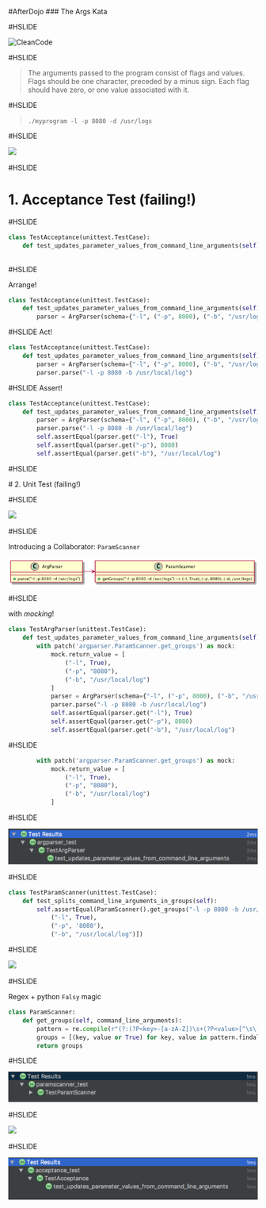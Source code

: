 #AfterDojo
### The Args Kata
 
#HSLIDE

![CleanCode](http://i.gr-assets.com/images/S/compressed.photo.goodreads.com/books/1436202607i/3735293._UY630_SR1200,630_.jpg)

#HSLIDE

> The arguments passed to the program consist of flags and values. Flags should be one character, preceded by a minus sign. Each flag should have zero, or one value associated with it.

#HSLIDE

> `./myprogram -l -p 8080 -d /usr/logs`


#HSLIDE

![](http://www.weteachwelearn.org/wp-content/uploads/2016/05/Discussion.jpg)

#HSLIDE

# 1. Acceptance Test (failing!)

#HSLIDE

```python
class TestAcceptance(unittest.TestCase):
    def test_updates_parameter_values_from_command_line_arguments(self):
        
```

#HSLIDE

Arrange! 
```python
class TestAcceptance(unittest.TestCase):
    def test_updates_parameter_values_from_command_line_arguments(self):
        parser = ArgParser(schema={"-l", ("-p", 8000), ("-b", "/usr/log")})
```

#HSLIDE
Act! 
```python
class TestAcceptance(unittest.TestCase):
    def test_updates_parameter_values_from_command_line_arguments(self):
        parser = ArgParser(schema={"-l", ("-p", 8000), ("-b", "/usr/log")})
        parser.parse("-l -p 8080 -b /usr/local/log")
```

#HSLIDE
Assert!
```python
class TestAcceptance(unittest.TestCase):
    def test_updates_parameter_values_from_command_line_arguments(self):
        parser = ArgParser(schema={"-l", ("-p", 8000), ("-b", "/usr/log")})
        parser.parse("-l -p 8080 -b /usr/local/log")
        self.assertEqual(parser.get("-l"), True)
        self.assertEqual(parser.get("-p"), 8080)
        self.assertEqual(parser.get("-b"), "/usr/local/log")
```

#HSLIDE

# 2. Unit Test (failing!)

#HSLIDE

![](http://www.weteachwelearn.org/wp-content/uploads/2016/05/Discussion.jpg)


#HSLIDE

Introducing a Collaborator: `ParamScanner`

![](class.png)

#HSLIDE

with *mocking*! 
```python
class TestArgParser(unittest.TestCase):
    def test_updates_parameter_values_from_command_line_arguments(self):
        with patch('argparser.ParamScanner.get_groups') as mock:
            mock.return_value = [
                ("-l", True),
                ("-p", "8080"),
                ("-b", "/usr/local/log")
            ]
            parser = ArgParser(schema={"-l", ("-p", 8000), ("-b", "/usr/log")})
            parser.parse("-l -p 8080 -b /usr/local/log")
            self.assertEqual(parser.get("-l"), True)
            self.assertEqual(parser.get("-p"), 8080)
            self.assertEqual(parser.get("-b"), "/usr/local/log")
```


#HSLIDE


```python
        with patch('argparser.ParamScanner.get_groups') as mock:
            mock.return_value = [
                ("-l", True),
                ("-p", "8080"),
                ("-b", "/usr/local/log")
            ]
```

#HSLIDE

![](first_unit_test.png)

#HSLIDE

```python
class TestParamScanner(unittest.TestCase):
    def test_splits_command_line_arguments_in_groups(self):
        self.assertEqual(ParamScanner().get_groups("-l -p 8080 -b /usr/local/log"), [
            ("-l", True),
            ("-p", '8080'),
            ("-b", "/usr/local/log")])
```

#HSLIDE

![](http://www.weteachwelearn.org/wp-content/uploads/2016/05/Discussion.jpg)

#HSLIDE

Regex + python `Falsy` magic
```python
class ParamScanner:
    def get_groups(self, command_line_arguments):
        pattern = re.compile(r"(?:(?P<key>-[a-zA-Z])\s+(?P<value>[^\s\-]+)*)")
        groups = [(key, value or True) for key, value in pattern.findall(command_line_arguments)]
        return groups
```

#HSLIDE

![](second_unit_test.png)


#HSLIDE

![](http://antonymarcano.com/blog/wp-content/uploads/2014/02/GOOSBOOK-TDD.jpg)

#HSLIDE

![](acceptance_test.png)
